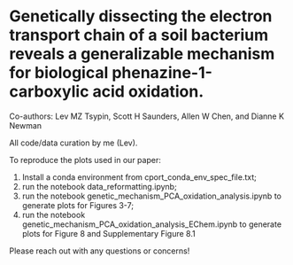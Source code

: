 # Genetically dissecting the electron transport chain of a soil bacterium reveals a generalizable mechanism for biological phenazine-1-carboxylic acid oxidation.

Co-authors: Lev MZ Tsypin, Scott H Saunders, Allen W Chen, and Dianne K Newman

All code/data curation by me (Lev).

To reproduce the plots used in our paper:
  1) Install a conda environment from cport_conda_env_spec_file.txt;
  2) run the notebook data_reformatting.ipynb;
  3) run the notebook genetic_mechanism_PCA_oxidation_analysis.ipynb to generate plots for Figures 3-7;
  4) run the notebook genetic_mechanism_PCA_oxidation_analysis_EChem.ipynb to generate plots for Figure 8 and Supplementary Figure 8.1

Please reach out with any questions or concerns!
